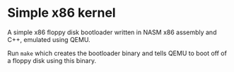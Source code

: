 # Simple x86 kernel
A simple x86 floppy disk bootloader written in NASM x86 assembly and C++, emulated using QEMU.

Run ```make``` which creates the bootloader binary and tells QEMU to boot off of a floppy disk using this binary.
